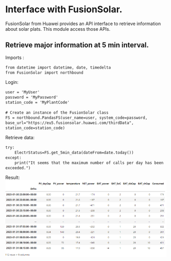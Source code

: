 # Interface with FusionSolar.
FusionSolar from Huawei provides an API interface to retrieve information about solar plats.
This module access those APIs.
## Retrieve major information at 5 min interval.
Imports :

    from datetime import datetime, date, timedelta
    from FusionSolar import northbound

Login:

    user = 'MyUser'
    password = 'MyPassword'
    station_code = 'MyPlantCode'
    
    # Create an instance of the FusionSolar class
    FS = northbound.PandasFS(user_name=user, system_code=password, base_url="https://eu5.fusionsolar.huawei.com/thirdData", station_code=station_code)
Retrieve data:

    try:
        ElectrStatus=FS.get_5min_data(dateFrom=date.today())
    except:
        print("It seems that the maximum number of calls per day has been exceeded.")
Result:
  ![Output DataFrame](./ElectrStatus.png)  
